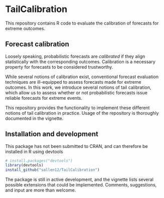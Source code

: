 # TailCalibration

This repository contains R code to evaluate the calibration of forecasts for extreme outcomes.

## Forecast calibration

Loosely speaking, probabilistic forecasts are _calibrated_ if they align statistically with the corresponding outcomes. Calibration is a necessary property for forecasts to be considered trustworthy.

While several notions of calibration exist, conventional forecast evaluation techniques are ill-equipped to assess forecasts made for extreme outcomes. In this work, we introduce several notions of tail calibration, which allow us to assess whether or not probabilistic forecasts issue reliable forecasts for extreme events.

This repository provides the functionality to implement these different notions of tail calibration in practice. Usage of the repository is thoroughly documented in the vignette.

## Installation and development

This package has not been submitted to CRAN, and can therefore be installed in R using devtools
```r
# install.packages("devtools")
library(devtools)
install_github("sallen12/TailCalibration")
```
The package is still in active development, and the vignette lists several possible extensions that could be implemented. Comments, suggestions, and input are more than welcome.
